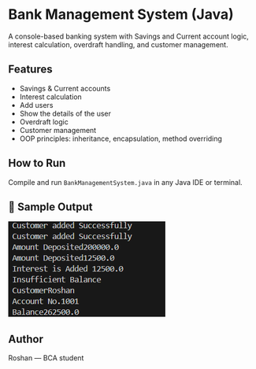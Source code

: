 # Bank Management System (Java)

A console-based banking system with Savings and Current account logic, interest calculation, overdraft handling, and customer management.

## Features
- Savings & Current accounts
- Interest calculation
- Add users
- Show the details of the user 
- Overdraft logic
- Customer management
- OOP principles: inheritance, encapsulation, method overriding

## How to Run
Compile and run `BankManagementSystem.java` in any Java IDE or terminal.
## 📸 Sample Output
![Sample Output](screenshots/output_one/output1.png)
## Author
Roshan — BCA student 
